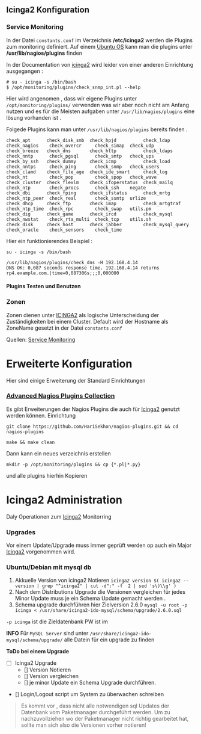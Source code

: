 ## Icinga2 Konfiguration

### Service Monitoring

In der Datei `constants.conf` im Verzeichnis **/etc/icinga2** werden die Plugins zum monitoring definiert.
Auf einem [Ubuntu OS](../ubuntu) kann man die plugins unter **/usr/lib/nagios/plugins** finden

In der Documentation von [icinga2](https://docs.icinga.com/icinga2/latest/doc/module/icinga2/chapter/service-monitoring) wird leider von einer anderen Einrichtung ausgegangen :
```
# su - icinga -s /bin/bash
$ /opt/monitoring/plugins/check_snmp_int.pl --help
```

Hier wird angenomen , dass wir eigene Plugins unter `/opt/monitoring/plugins/` verwenden was wir aber noch nicht am Anfang nutzen und es für die Meisten aufgaben unter `/usr/lib/nagios/plugins` eine lösung vorhanden ist . 

Folgede Plugins kann man unter `/usr/lib/nagios/plugins` bereits finden .

```
check_apt      check_disk_smb  check_hpjd          check_ldap         check_nagios    check_overcr     check_simap  check_udp
check_breeze   check_dns       check_http          check_ldaps        check_nntp      check_pgsql      check_smtp   check_ups
check_by_ssh   check_dummy     check_icmp          check_load         check_nntps     check_ping       check_snmp   check_users
check_clamd    check_file_age  check_ide_smart     check_log          check_nt        check_pop        check_spop   check_wave
check_cluster  check_flexlm    check_ifoperstatus  check_mailq        check_ntp       check_procs      check_ssh    negate
check_dbi      check_fping     check_ifstatus      check_mrtg         check_ntp_peer  check_real       check_ssmtp  urlize
check_dhcp     check_ftp       check_imap          check_mrtgtraf     check_ntp_time  check_rpc        check_swap   utils.pm
check_dig      check_game      check_ircd          check_mysql        check_nwstat    check_rta_multi  check_tcp    utils.sh
check_disk     check_host      check_jabber        check_mysql_query  check_oracle    check_sensors    check_time
```

Hier ein funktionierendes Beispiel :
```
su - icinga -s /bin/bash

/usr/lib/nagios/plugins/check_dns -H 192.168.4.14
DNS OK: 0,087 seconds response time. 192.168.4.14 returns rp4.example.com.|time=0,087306s;;;0,000000
```

#### Plugins Testen und Benutzen 


### Zonen
Zonen dienen unter [ICINGA2](../icinga2) als logische Unterscheidung der Zuständigkeiten bei einem Cluster.
Default wird der Hostname als ZoneName gesetzt in der Datei `constants.conf` 

Quellen: 
[Service Monitoring](https://docs.icinga.com/icinga2/latest/doc/module/icinga2/chapter/service-monitoring)
[](https://docs.icinga.com/icinga2/latest/doc/module/icinga2/chapter/service-monitoring#service-monitoring-dns)
[]()

Erweiterte Konfiguration
===
Hier sind einige Erweiterung der Standard Einrichtungen

### [Advanced Nagios Plugins Collection](https://github.com/HariSekhon/nagios-plugins)
Es gibt Erweiterungen der Nagios Plugins die auch für [Icinga2](../icinga2) genutzt werden können.
Einrichtung 
```
git clone https://github.com/HariSekhon/nagios-plugins.git && cd nagios-plugins

make && make clean 

```

Dann kann ein neues verzeichnis erstellen 
```
mkdir -p /opt/monitoring/plugins && cp {*.pl|*.py} 
```
und alle plugins hierhin Kopieren 


Icinga2 Administration
===
Daly Operationen zum [Icinga2](../icinga2) Monitorring

### Upgrades
Vor einem Update/Upgrade muss immer geprüft werden op auch ein  Major [Icinga2](../icinga2) vorgenommen wird.

### Ubuntu/Debian mit mysql db

1.  Akkuelle Version von icinga2 Notieren `icinga2 version $( icinga2 --version | grep "^icinga2" | cut -d":" -f  2 | sed 's\)\\g' ) `
2. Nach dem Distributions Upgrade die Versionen vergleichen für jedes Minor Update muss je ein Schema Update gemacht werden .
3. Schema upgrade durchführen hier Zielversion 2.6.0 `mysql -u root -p icinga < /usr/share/icinga2-ido-mysql/schema/upgrade/2.6.0.sql`

`-p icinga` ist die Zieldatenbank PW ist im 

**INFO**
Für `MySQL Server` sind unter `/usr/share/icinga2-ido-mysql/schema/upgrade/` alle Datein für ein upgrade zu finden 

**ToDo  bei einem Upgrade**

- [ ] Icinga2 Upgrade
    - [] Version Notieren
    - [] Version vergleichen
    - [] je minor Update ein Schema Upgrade durchführen.
- [] Login/Logout script um System zu überwachen schreiben

> Es kommt vor , dass nicht alle notwendigen sql Updates der Datenbank vom Paketmanager durchgeführt werden. Um zu nachzuvollziehen wo der Paketmanager nicht richtig gearbeitet hat, sollte man sich also die Versionen vorher notieren!  